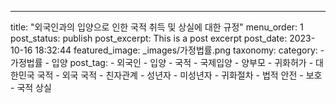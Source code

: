 ---
title: "외국인과의 입양으로 인한 국적 취득 및 상실에 대한 규정"
menu_order: 1
post_status: publish
post_excerpt: This is a post excerpt
post_date: 2023-10-16 18:32:44
featured_image: _images/가정법률.png
taxonomy:
    category:
        - 가정법률
        - 입양
    post_tag:
        -  외국인
        -  입양
        -  국적
        -  국제입양
        -  양부모
        -  귀화허가
        -  대한민국 국적
        -  외국 국적
        -  친자관계
        -  성년자
        -  미성년자
        -  귀화절차
        -  법적 안전
        -  보호
        -  국적 상실
